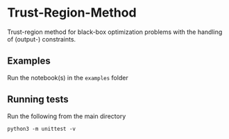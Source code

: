 # Trust-Region-Method
Trust-region method for black-box optimization problems with the handling of (output-) constraints.


## Examples
Run the notebook(s) in the `examples` folder

## Running tests
Run the following from the main directory
```
python3 -m unittest -v
```